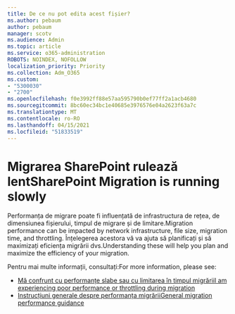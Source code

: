 ```yaml
---
title: De ce nu pot edita acest fișier?
ms.author: pebaum
author: pebaum
manager: scotv
ms.audience: Admin
ms.topic: article
ms.service: o365-administration
ROBOTS: NOINDEX, NOFOLLOW
localization_priority: Priority
ms.collection: Adm_O365
ms.custom:
- "5300030"
- "2700"
ms.openlocfilehash: f0e3992ff88e57aa595790b0ef77ff2a1acb4680
ms.sourcegitcommit: 8bc60ec34bc1e40685e3976576e04a2623f63a7c
ms.translationtype: MT
ms.contentlocale: ro-RO
ms.lasthandoff: 04/15/2021
ms.locfileid: "51833519"
---
```

# <a name="sharepoint-migration-is-running-slowly"></a><span data-ttu-id="1026a-102">Migrarea SharePoint rulează lent</span><span class="sxs-lookup"><span data-stu-id="1026a-102">SharePoint Migration is running slowly</span></span>

<span data-ttu-id="1026a-103">Performanța de migrare poate fi influențată de infrastructura de rețea, de dimensiunea fișierului, timpul de migrare și de limitare.</span><span class="sxs-lookup"><span data-stu-id="1026a-103">Migration performance can be impacted by network infrastructure, file size, migration time, and throttling.</span></span> <span data-ttu-id="1026a-104">Înțelegerea acestora vă va ajuta să planificați și să maximizați eficiența migrării dvs.</span><span class="sxs-lookup"><span data-stu-id="1026a-104">Understanding these will help you plan and maximize the efficiency of your migration.</span></span>

<span data-ttu-id="1026a-105">Pentru mai multe informații, consultați:</span><span class="sxs-lookup"><span data-stu-id="1026a-105">For more information, please see:</span></span>

- [<span data-ttu-id="1026a-106">Mă confrunt cu performanțe slabe sau cu limitarea în timpul migrării</span><span class="sxs-lookup"><span data-stu-id="1026a-106">I am experiencing poor performance or throttling during migration</span></span>](https://docs.microsoft.com/sharepointmigration/sharepoint-online-and-onedrive-migration-speed#faq-and-troubleshooting)
- [<span data-ttu-id="1026a-107">Instrucțiuni generale despre performanța migrării</span><span class="sxs-lookup"><span data-stu-id="1026a-107">General migration performance guidance</span></span>](https://docs.microsoft.com/sharepointmigration/sharepoint-online-and-onedrive-migration-speed)
